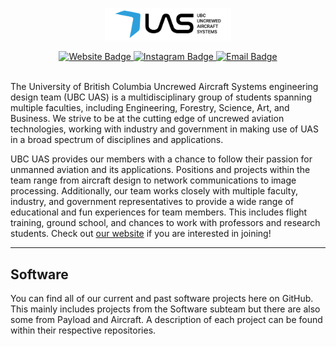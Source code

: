 <!----- Picture & Links ----->

<p id="profile-picture" align="center">
  <img width=40% src="https://github.com/ubcuas/.github/blob/master/profile/logo.png" alt="Profile Picture">
</p>

<div id="badges" align="center">
  <a href="https://ubcuas.com">
    <img src="https://img.shields.io/badge/website-2da0dc?style=for-the-badge&logo=Google-chrome&logoColor=white" alt="Website Badge">
  </a>
  <a href="https://www.instagram.com/ubcuas/">
    <img src="https://img.shields.io/badge/Instagram-2da0dc?logo=instagram&logoColor=white&style=for-the-badge" alt="Instagram Badge">
  </a>
  <a href="mailto:info@ubcuas.com">
    <img src="https://img.shields.io/badge/Email-2da0dc?style=for-the-badge&logo=gmail&logoColor=white" alt="Email Badge">
  </a>
</div>

<br/>

<!----- About Us ----->

The University of British Columbia Uncrewed Aircraft Systems engineering design team (UBC UAS) is a multidisciplinary group of students spanning multiple faculties, including Engineering, Forestry, Science, Art, and Business. We strive to be at the cutting edge of uncrewed aviation technologies, working with industry and government in making use of UAS in a broad spectrum of disciplines and applications.

UBC UAS provides our members with a chance to follow their passion for unmanned aviation and its applications. Positions and projects within the team range from aircraft design to network communications to image processing. Additionally, our team works closely with multiple faculty, industry, and government representatives to provide a wide range of educational and fun experiences for team members. This includes flight training, ground school, and chances to work with professors and research students. Check out [our website](https://ubcuas.com) if you are interested in joining!

---

<!----- Software Project Information ----->

## Software
You can find all of our current and past software projects here on GitHub. This mainly includes projects from the Software subteam but there are also some from Payload and Aircraft. A description of each project can be found within their respective repositories.
